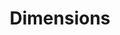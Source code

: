 ---
bigquery: https://console.cloud.google.com/bigquery?p=covid-19-dimensions-ai&page=table&d=data&t=publications
contributors: Digital Science, https://www.digital-science.com/
cost: Free for personal, non-commercial use.
description: Dimensions contains more than 100 million publications, ranging from
  articles published in scholarly journals, books and book chapters, to preprints
  and conference proceedings. All publications are contextualized with linked data
  sets, funding, publications, patents, clinical trials, and policy documents. You
  can also view associated categories, funders, institutions, and researcher profiles.
documentation: https://docs.dimensions.ai/bigquery/index.html
last_edit: Mon, 04 Apr 2022 19:04:00 GMT
location: https://www.dimensions.ai/products/free/
maintained_by: Digital Science, https://www.digital-science.com/
schema_fields: '[''research_org_state_codes'', ''mesh_terms'', ''linkout'', ''authors'',
  ''citations'', ''organisation_details'', ''associated_publication_arxiv_id'', ''date_normal'',
  ''category_hra'', ''proceedings_title'', ''patent_ids'', ''parent_id'', ''cited_by_ids'',
  ''embargo_date'', ''legal_events'', ''repository_id'', ''funding_aud'', ''wikipedia_url'',
  ''publication_date'', ''labels'', ''status'', ''acronyms'', ''resulting_publication_doi'',
  ''conditions'', ''links'', ''abstract'', ''id'', ''external_ids'', ''original_title'',
  ''license'', ''filing_date'', ''funding_nzd'', ''created_date'', ''current_assignee_orgs'',
  ''category_rcdc'', ''funder_org_acronyms'', ''brief_title'', ''isbn'', ''inventor_names'',
  ''acronym'', ''clinical_trial_ids'', ''filing_status'', ''associated_publication_id'',
  ''cpc'', ''funder_org_state_codes'', ''date_print'', ''aliases'', ''pmcid'', ''publication_year'',
  ''category_hrcs_rac'', ''citation_string'', ''grant_number'', ''funding_cad'', ''date_inserted'',
  ''legal_status'', ''language'', ''conference'', ''open_access_categories_v2'', ''issue'',
  ''active_years'', ''funding_amount'', ''date_imported_gbq'', ''types'', ''jurisdiction'',
  ''original_assignee_orgs'', ''book_series_title'', ''granted_date'', ''end_year'',
  ''start_date'', ''original_assignee_countries'', ''editors'', ''funding_cny'', ''category_bra'',
  ''foa_number'', ''research_org_cities'', ''research_orgs'', ''interventions'', ''category_for'',
  ''book_title'', ''current_assignee'', ''journal_lists'', ''supporting_grant_ids'',
  ''concepts'', ''address'', ''research_org_country_names'', ''type'', ''category_icrp_cso'',
  ''category_icrp_ct'', ''original_abstract'', ''email_address'', ''volume'', ''funding_jpy'',
  ''title'', ''research_org_countries'', ''eisbn'', ''category_hrcs_hc'', ''journal'',
  ''publisher'', ''gender'', ''mesh_headings'', ''category_sdg'', ''funding_details'',
  ''research_org_city_names'', ''original_assignee'', ''altmetrics'', ''assignee_countries'',
  ''reference_ids'', ''associated_publication_doi'', ''established'', ''registry'',
  ''funder_orgs'', ''assignee_orgs'', ''expiration_year'', ''filing_year'', ''funder_countries'',
  ''funder_org_countries'', ''priority_year'', ''kind'', ''resulting_publication_ids'',
  ''acknowledgements'', ''categories'', ''date_modified'', ''funder_org'', ''category_uoa'',
  ''investigators'', ''funding_gbp'', ''family_id'', ''funding_usd'', ''funding_currency'',
  ''year'', ''researcher_ids'', ''arxiv_id'', ''funding_chf'', ''pages'', ''description'',
  ''application_number'', ''current_assignee_countries'', ''associated_publication_pmid'',
  ''associated_grant_ids'', ''phase'', ''repository_name'', ''citations_count'', ''granted_year'',
  ''research_org_state_names'', ''pmid'', ''end_date'', ''start_year'', ''funder_org_cities'',
  ''priority_date'', ''ipcr'', ''subtitles'', ''expiration_date'', ''publication_ids'',
  ''family_count'', ''metrics'', ''repository_url'', ''funding_eur'', ''open_access_categories'',
  ''date_online'', ''date'', ''relationships'', ''name'', ''source_id'', ''doi'',
  ''family_members_ids'']'
shortname: dimensions
tags:
- scholarly literature
- patents
- funding
- clinical trials
- academic profiles
terms_of_use: 'Use of both the Dimensions COVID-19 dataset and full Dimensions dataset
  are subject to the Dimensions Terms of use: https://www.dimensions.ai/policies-terms-legal '
title: Dimensions
uuid: dcff88bd-fe6b-4fdb-8159-809bf9d7bc1c
---